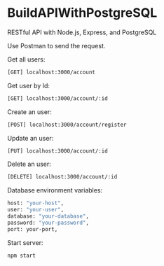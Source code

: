 # BuildAPIWithPostgreSQL

RESTful API with Node.js, Express, and PostgreSQL

Use Postman to send the request.

Get all users:

```bash
[GET] localhost:3000/account
```

Get user by Id:

```bash
[GET] localhost:3000/account/:id
```

Create an user:

```bash
[POST] localhost:3000/account/register
```

Update an user:

```bash
[PUT] localhost:3000/account/:id
```

Delete an user:

```bash
[DELETE] localhost:3000/account/:id
```

Database environment variables:

```bash
host: "your-host",
user: "your-user",
database: "your-database",
password: "your-password",
port: your-port,
```

Start server:

```bash
npm start
```
